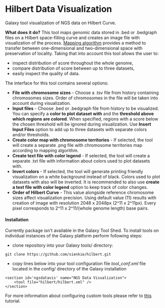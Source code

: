# Hilbert Data Visualization

Galaxy tool visualization of NGS data on Hilbert Curve.

**What does it do?**
This tool maps genomic data stored in .bed or .bedgraph files on a Hilbert space-filling curve and creates an image file with visualization of the process. [Mapping algorithm](https://en.wikipedia.org/wiki/Hilbert_curve) provides a method to transfer between one-dimensional and two-dimensional space with preservation of locality. Taking that into account this tool allows the user to:
* inspect distribution of score throughout the whole genome,
* compare distribution of score between up to three datasets,
* easily inspect the quality of data.

The interface for this tool contains several options:

* **File with chromosome sizes** - Choose a .tsv file from history containing chromosomes sizes. Order of chromosomes in the file will be taken into account during visualization.
* **Input files** - Choose .bed or .bedgraph file from history to be visualized. You can specify a **color to plot dataset with** and the **threshold above which regions are colored**. When specified, regions with a score below the chosen threshold will be ignored during visualization. Use **Insert Input Files** option to add up to three datasets with separate colors and/or thresholds.
* **Create color map with chromosome territories** - If selected, the tool will create a separate .png file with chromosome territories map according to mapping algorithm.
* **Create text file with color legend** - If selected, the tool will create a separate .txt file with information about colors used to plot datasets with.
* **Invert colors** - If selected, the tool will generate printing friendly visualization on a white background instead of black. Colors used to plot datasets with also will be inverted. It is recommended to also use **create a text file with color legend** option to keep track of color changes.
* **Order of Hilbert Curve** - This value alongside reference chromosome sizes affect visualization precision. Using default value (11) results with creation of image with resolution 2048 x 2048px (2^11 x 2^11px). Every pixel corresponds to 2^11 x 2^11/(whole genome length) base pairs.


#### Installation

Currently package isn't available in the Galaxy Tool Shed. To install tools on individual instances of the Galaxy platform perform following steps:

* clone repository into your Galaxy tools/ directory:

~~~
git clone https://github.com/sienkie/hilbert.git
~~~

* copy lines below into your tool configuration file *tool_conf.xml* file located in the config/ directory of the Galaxy installation

~~~
<section id='ngsdatavis' name="NGS Data Visualization">
    <tool file="hilbert/hilbert.xml" />
</section>
~~~

For more information about configuring custom tools please refer to [this](https://galaxyproject.org/admin/tools/add-tool-tutorial/#4) tutorial.